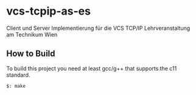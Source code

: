 # vcs-tcpip-as-es
Client und Server Implementierung für die VCS TCP/IP Lehrveranstaltung am Technikum Wien

## How to Build

To build this project you need at least gcc/g++ that supports the c11 standard.

```sh
$: make
```
